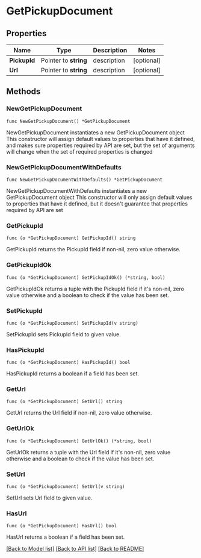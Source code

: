 # GetPickupDocument

## Properties

Name | Type | Description | Notes
------------ | ------------- | ------------- | -------------
**PickupId** | Pointer to **string** | description | [optional] 
**Url** | Pointer to **string** | description | [optional] 

## Methods

### NewGetPickupDocument

`func NewGetPickupDocument() *GetPickupDocument`

NewGetPickupDocument instantiates a new GetPickupDocument object
This constructor will assign default values to properties that have it defined,
and makes sure properties required by API are set, but the set of arguments
will change when the set of required properties is changed

### NewGetPickupDocumentWithDefaults

`func NewGetPickupDocumentWithDefaults() *GetPickupDocument`

NewGetPickupDocumentWithDefaults instantiates a new GetPickupDocument object
This constructor will only assign default values to properties that have it defined,
but it doesn't guarantee that properties required by API are set

### GetPickupId

`func (o *GetPickupDocument) GetPickupId() string`

GetPickupId returns the PickupId field if non-nil, zero value otherwise.

### GetPickupIdOk

`func (o *GetPickupDocument) GetPickupIdOk() (*string, bool)`

GetPickupIdOk returns a tuple with the PickupId field if it's non-nil, zero value otherwise
and a boolean to check if the value has been set.

### SetPickupId

`func (o *GetPickupDocument) SetPickupId(v string)`

SetPickupId sets PickupId field to given value.

### HasPickupId

`func (o *GetPickupDocument) HasPickupId() bool`

HasPickupId returns a boolean if a field has been set.

### GetUrl

`func (o *GetPickupDocument) GetUrl() string`

GetUrl returns the Url field if non-nil, zero value otherwise.

### GetUrlOk

`func (o *GetPickupDocument) GetUrlOk() (*string, bool)`

GetUrlOk returns a tuple with the Url field if it's non-nil, zero value otherwise
and a boolean to check if the value has been set.

### SetUrl

`func (o *GetPickupDocument) SetUrl(v string)`

SetUrl sets Url field to given value.

### HasUrl

`func (o *GetPickupDocument) HasUrl() bool`

HasUrl returns a boolean if a field has been set.


[[Back to Model list]](../README.md#documentation-for-models) [[Back to API list]](../README.md#documentation-for-api-endpoints) [[Back to README]](../README.md)


